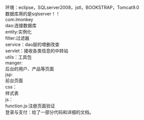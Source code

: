 环境：eclipse，SQLserver2008，jstl，BOOKSTRAP，Tomcat9.0<br>
数据库用的是sqlserver！！<br>
com.lmonkey<br>
   dao:连接数据库<br>
   entity:实例化<br>
   filter:过滤器<br>
   service：dao层的增删改查<br>
   servlet：接收各类信息的中转站<br>
   utils：工具包<br>
 manger:<br>
   后台的用户、产品等页面<br>
jsp:<br>
   前台页面<br>
css：<br>
   样式表<br>
js：<br>
   function.js:注册页面验证<br>
登录与支付：给了一部分代码和详细的文档。
